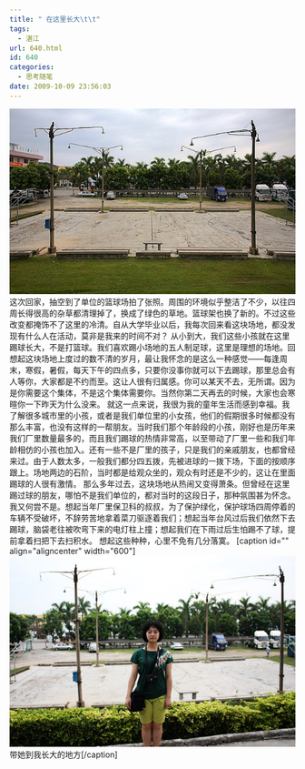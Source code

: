 ```yaml
---
title: " 在这里长大\t\t"
tags:
  - 湛江
url: 640.html
id: 640
categories:
  - 思考随笔
date: 2009-10-09 23:56:03
---
```


![农垦厂篮球场](../../images//2009/10/e5869ce59ea6e58e82e79083e59cba-small.jpg "农垦厂篮球场") 这次回家，抽空到了单位的篮球场拍了张照。周围的环境似乎整洁了不少，以往四周长得很高的杂草都清理掉了，换成了绿色的草地。篮球架也换了新的。不过这些改变都掩饰不了这里的冷清。自从大学毕业以后，我每次回来看这块场地，都没发现有什么人在活动，莫非是我来的时间不对？ 从小到大，我们这些小孩就在这里踢球长大，不是打篮球。我们喜欢踢小场地的五人制足球，这里是理想的场地。回想起这块场地上度过的数不清的岁月，最让我怀念的是这么一种感觉——每逢周末，寒假，暑假，每天下午的四点多，只要你没事你就可以下去踢球，那里总会有人等你，大家都是不约而至。这让人很有归属感。你可以某天不去，无所谓。因为是你需要这个集体，不是这个集体需要你。当然你第二天再去的时候，大家也会寒暄你一下昨天为什么没来。 就这一点来说，我很为我的童年生活而感到幸福。我了解很多城市里的小孩，或者是我们单位里的小女孩，他们的假期很多时候都没有那么丰富，也没有这样的一帮朋友。当时我们那个年龄段的小孩，刚好也是历年来我们厂里数量最多的，而且我们踢球的热情非常高，以至带动了厂里一些和我们年龄相仿的小孩也加入。还有一些不是厂里的孩子，只是我们的亲戚朋友，也都曾经来过。由于人数太多，一般我们都分四五拨，先被进球的一拨下场，下面的按顺序跟上。场地两边的石阶，当时都是给观众坐的，观众有时还是不少的，这让在里面踢球的人很有激情。 那么多年过去，这块场地从热闹又变得萧条。但曾经在这里踢过球的朋友，哪怕不是我们单位的，都对当时的这段日子，那种氛围甚为怀念。我又何尝不是。想起当年厂里保卫科的叔叔，为了保护绿化，保护球场四周停着的车辆不受破坏，不辞劳苦地拿着菜刀驱逐着我们；想起当年台风过后我们依然下去踢球，脑袋老往被吹弯下来的电灯柱上撞；想起我们在下雨过后生怕踢不了球，提前拿着扫把下去扫积水。 想起这些种种，心里不免有几分落寞。 \[caption id="" align="aligncenter" width="600"\]![晓禾在我童年时的球场](../../images//2009/10/e5869ce59ea6e58e82e79083e59cba-small2.jpg "晓禾在我童年时的球场") 带她到我长大的地方\[/caption\]